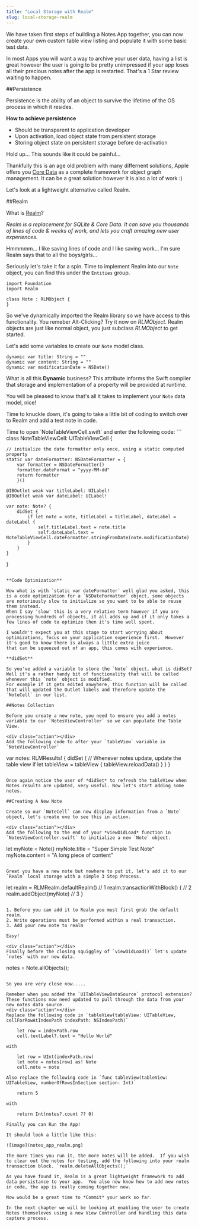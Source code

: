 ```yaml
---
title: "Local Storage with Realm"
slug: local-storage-realm
---
```


We have taken first steps of building a Notes App together, you can now create your own custom table view listing and populate it with some basic test data.

In most Apps you will want a way to archive your user data, having a list is great however the user is going to be pretty unimpressed if your app loses all
their precious notes after the app is restarted.  That's a 1 Star review waiting to happen.

##Persistence

Persistence is the ability of an object to survive the lifetime of the OS process in which it resides.

**How to achieve persistence**

- Should be transparent to application developer
- Upon activation, load object state from persistent storage
- Storing object state on persistent storage before de-activation

Hold up... This sounds like it could be painful...  

Thankfully this is an age old problem with many differnent solutions, Apple offers you [Core Data](https://developer.apple.com/library/ios/documentation/Cocoa/Conceptual/CoreData/Articles/cdTechnologyOverview.html) as a complete framework for object graph management.
It can be a great solution however it is also a lot of work :)

Let's look at a lightweight alternative called Realm.

##Realm

What is [Realm](https://realm.io/)?

*Realm is a replacement for SQLite & Core Data. It can save you thousands of lines of code & weeks of work, and lets you craft amazing new user experiences.*

Hmmmmm... I like saving lines of code and I like saving work... I'm sure Realm says that to all the boys/girls...

Seriously let's take it for a spin. Time to implement Realm into our `Note` object, you can find this under the `Entities` group.

```
import Foundation
import Realm

class Note : RLMObject {
}
```

So we've dynamically imported the Realm library so we have access to this functionality.  You remeber Alt-Clicking? Try it now on *RLMObject*.
Realm objects are just like normal object, you just subclass *RLMObject* to get started.

Let's add some variables to create our `Note` model class.

```
dynamic var title: String = ""
dynamic var content: String = ""
dynamic var modificationDate = NSDate()
```

What is all this **Dynamic** business?
This attribute informs the Swift compiler that storage and implementation of a property will be provided at runtime.

You will be pleased to know that's all it takes to implement your `Note` data model, nice!

Time to knuckle down, it's going to take a little bit of coding to switch over to Realm and add a test note in code.

<div class="action"></div>
Time to open `NoteTableViewCell.swift` and enter the following code:
```
class NoteTableViewCell: UITableViewCell {

    // initialize the date formatter only once, using a static computed property
    static var dateFormatter: NSDateFormatter = {
        var formatter = NSDateFormatter()
        formatter.dateFormat = "yyyy-MM-dd"
        return formatter
        }()

    @IBOutlet weak var titleLabel: UILabel!
    @IBOutlet weak var dateLabel: UILabel!

    var note: Note? {
        didSet {
            if let note = note, titleLabel = titleLabel, dateLabel = dateLabel {
                self.titleLabel.text = note.title
                self.dateLabel.text = NoteTableViewCell.dateFormatter.stringFromDate(note.modificationDate)
            }
        }
    }

}
```

**Code Optimization**

Wow what is with `static var dateFormatter` well glad you asked, this is a code optimization for a `NSDateFormatter` object, some objects are notoriously slow to initialize so you want to be able to reuse them instead.
When I say 'slow' this is a very relative term however if you are processing hundreds of objects, it all adds up and if it only takes a few lines of code to optimize then it's time well spent.

I wouldn't expect you at this stage to start worrying about optimizations, focus on your application experience first.  However it's good to know there is always a little extra juice
that can be squeezed out of an app, this comes with experience.

**didSet**

So you've added a variable to store the `Note` object, what is didSet? Well it's a rather handy bit of functionality that will be called whenever this `note` object is modified.
For example if it gets edited anwyhere, this function will be called that will updated the Outlet labels and therefore update the `NoteCell` in our list.

##Notes Collection

Before you create a new note, you need to ensure you add a notes variable to our `NotesViewController` so we can populate the Table View.

<div class="action"></div>
Add the following code to after your `tableView` variable in `NoteViewController`

```
var notes: RLMResults! {
    didSet {
        // Whenever notes update, update the table view
        if let tableView = tableView {
            tableView.reloadData()
        }
    }
}
```

Once again notice the user of *didSet* to refresh the tableView when Notes results are updated, very useful. Now let's start adding some notes.

##Creating A New Note

Create so our `NoteCell` can now display information from a `Note` object, let's create one to see this in action.  

<div class="action"></div>
Add the following to the end of your *viewDidLoad* function in `NotesViewController.swift` to initialize a new `Note` object.

```
let myNote = Note()
myNote.title   = "Super Simple Test Note"
myNote.content = "A long piece of content"
```

Great you have a new note but nowhere to put it, let's add it to our `Realm` local storage with a simple 3 Step Process.

```
let realm = RLMRealm.defaultRealm() // 1
realm.transactionWithBlock() { // 2
    realm.addObject(myNote) // 3
}
```

1. Before you can add it to Realm you must first grab the default realm.
2. Write operations must be performed within a real transaction.
3. Add your new note to realm

Easy!

<div class="action"></div>
Finally before the closing squiggley of `viewDidLoad()` let's update `notes` with our new data.

````
notes = Note.allObjects();
````

So you are very close now.....

Remeber when you added the `UITableViewDataSource` protocol extension? These functions now need updated to pull through the data from your new notes data source.
<div class="action"></div>
Replace the following code in `tableView(tableView: UITableView, cellForRowAtIndexPath indexPath: NSIndexPath)`

    let row = indexPath.row
    cell.textLabel?.text = "Hello World"

with

    let row = UInt(indexPath.row)
    let note = notes[row] as! Note
    cell.note = note

Also replace the following code in `func tableView(tableView: UITableView, numberOfRowsInSection section: Int)`

    return 5

with

    return Int(notes?.count ?? 0)

Finally you can Run the App!

It should look a little like this:

![image](notes_app_realm.png)

The more times you run it, the more notes will be added.  If you wish to clear out the notes for testing, add the following into your realm transaction block. `realm.deleteAllObjects();`

As you have found it, Realm is a great lightweight framework to add data persistance to your app.  You also now know how to add new notes in code, the app is really coming together now.

Now would be a great time to *Commit* your work so far.

In the next chapter we will be looking at enabling the user to create Notes themseleves using a new View Controller and handling this data capture process.

